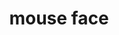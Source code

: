 ---
layout: animals&nature
title: mouse face
emoji: mouse_face
permalink: 🐭.html
image: assets/img/3moji/mouse_face.png
---